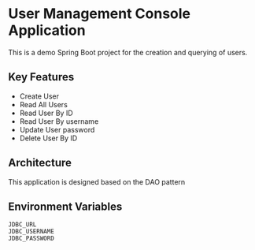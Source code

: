 # User Management Console Application

This is a demo Spring Boot project for the creation and querying of users.

## Key Features

- Create User
- Read All Users
- Read User By ID
- Read User By username
- Update User password
- Delete User By ID

## Architecture

This application is designed based on the DAO pattern

## Environment Variables

```
JDBC_URL
JDBC_USERNAME
JDBC_PASSWORD
```